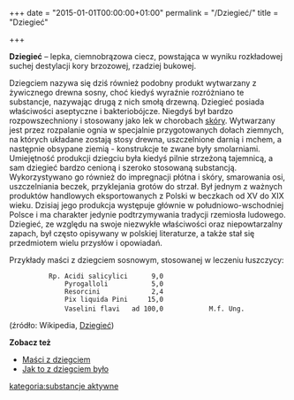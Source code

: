 +++
date = "2015-01-01T00:00:00+01:00"
permalink = "/Dziegieć/"
title = "Dziegieć"

+++

**Dziegieć** – lepka, ciemnobrązowa ciecz, powstająca w wyniku rozkładowej suchej destylacji kory brzozowej, rzadziej bukowej.

Dziegciem nazywa się dziś również podobny produkt wytwarzany z żywicznego drewna sosny, choć kiedyś wyraźnie rozróżniano te substancje, nazywając drugą z nich smołą drzewną. Dziegieć posiada właściwości aseptyczne i bakteriobójcze. Niegdyś był bardzo rozpowszechniony i stosowany jako lek w chorobach [skóry](/atopedia/skóra "wikilink"). Wytwarzany jest przez rozpalanie ognia w specjalnie przygotowanych dołach ziemnych, na których układane zostają stosy drewna, uszczelnione darnią i mchem, a następnie obsypane ziemią - konstrukcje te zwane były smolarniami. Umiejętność produkcji dziegciu była kiedyś pilnie strzeżoną tajemnicą, a sam dziegieć bardzo cenioną i szeroko stosowaną substancją. Wykorzystywano go również do impregnacji płótna i skóry, smarowania osi, uszczelniania beczek, przyklejania grotów do strzał. Był jednym z ważnych produktów handlowych eksportowanych z Polski w beczkach od XV do XIX wieku. Dzisiaj jego produkcja występuje głównie w południowo-wschodniej Polsce i ma charakter jedynie podtrzymywania tradycji rzemiosła ludowego. Dziegieć, ze względu na swoje niezwykłe właściwości oraz niepowtarzalny zapach, był często opisywany w polskiej literaturze, a także stał się przedmiotem wielu przysłów i opowiadań.

Przykłady maści z dziegciem sosnowym, stosowanej w leczeniu łuszczycy:

`          Rp. Acidi salicylici      9,0`
`              Pyrogalloli           5,0`
`              Resorcini             2,4`
`              Pix liquida Pini     15,0`
`              Vaselini flavi   ad 100,0`
`           M.f. Ung.`

(źródło: Wikipedia, [Dziegieć](/atopedia/wikipedia:Dziegieć "wikilink"))

**Zobacz też**

-   [Maści z dziegciem](/atopedia/Maści_z_dziegciem "wikilink")
-   [Jak to z dziegciem było](http://www.wigry.win.pl/kwartalnik/nr7_dziegiec.htm)

[kategoria:substancje aktywne](/atopedia/kategoria:substancje_aktywne "wikilink")